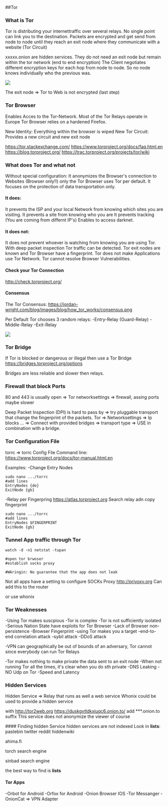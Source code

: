 ##Tor 

### What is Tor
Tor is distributing your internettraffic over several relays. No single point can link you to the destination.
Packets are encrypted and get send from node to node until they reach an exit node where they communicate with a website (Tor Circuit)

xxxxx.onion are hidden services. They do not need an exit node but remain within the tor network (end to end encryption) 
The Client negotiates different encryption keys for each hop from node to node. So no node knows individually who the previous was.

 ![](_images/tor_circuit.png)

 The exit node => Tor to Web is not encrypted (last step)

### Tor Browser
Enables Acces to the Tor-Network.
Most of the Tor Relays operate in Europe
Tor Browser relies on a hardened Firefox.

New Identity: Everything within the browser is wiped
New Tor Circuit: Provides a new circuit and new exit node

https://tor.stackexchange.com/
https://www.torproject.org/docs/faq.html.en
https://blog.torproject.org/
https://trac.torproject.org/projects/tor/wiki

### What does Tor and what not
Without special configuration: It anonymizes the Browser's connection to Websites (Browser only!!) only the Tor Browser uses Tor per default.
It focuses on the protection of data transportation only.

#### It does:
It prevents the ISP and your local Network from knowing which sites you are visiting.
It prevents a site from knowing who you are
It prevents tracking (You are coming from differnt IP's)
Enables to access darknet.

#### It does not:
It does not prevent whoever is watching from knowing you are using Tor. With deep packet inspection Tor traffic can be detected.
Tor exit nodes are known and Tor Browser have a fingerprint.
Tor does not make Applications use Tor Network.
Tor cannot resolve Browser Vulnerabilities.

#### Check your Tor Connection
http://check.torproject.org/

#### Consensus
The Tor Consensus:
https://jordan-wright.com/blog/images/blog/how_tor_works/consensus.png

Per Default Tor chooses 3 random relays:
-Entry-Relay (Guard-Relay)
-Middle-Relay
-Exit-Relay

 ![](_images/tor_relays.png)

### Tor Bridge
If Tor is blocked or dangerous or illegal then use a Tor Bridge
https://bridges.torproject.org/options

Bridges are less reliable and slower then relays.

### Firewall that block Ports
80 and 443 is usually open => Tor networksettings => firewall, assing ports
maybe slower

Deep Packet Inspection (DPI) is hard to pass by => try pluggable transport that change the fingerprint of the packets.
Tor => Networksettings => Ip blocks ... => Connect with provided bridges => transport type => USE in combination with a bridge.

### Tor Configuration File
torrc => torrc Config File
Command line:
https://www.torproject.org/docs/tor-manual.html.en

Examples:
-Change Entry Nodes
```shell
sudo nano .../torrc
#add lines
EntryNodes {de}
ExitNode {gb}
```

-Relay per Fingerpring
https://atlas.torproject.org
Search relay adn copy fingerprint
```shell
sudo nano .../torrc
#add lines
EntryNodes $FINGERPRINT
ExitNode {gb}
```


### Tunnel App traffic through Tor
```shell
watch -d -n1 netstat -tupan

#open tor brwoser
#establish socks proxy

#WAringin: No guarantee that the app does not leak
```

Not all apps have a setting to configure SOCKs Proxy
http://privoxy.org
Can add this to the router

or use whonix


### Tor Weaknesses
-Using Tor makes suscpious
-Tor is complex 
-Tor is not sufficiently isolated 
-Serious Nation State have exploits for Tor Browser
-Lack of Browser non-persistence
-Browser Fingerprint
-using Tor makes you a target
-end-to-end correlation attack
-sybil attack
-DDoS attack

-VPN can geographically be out of bounds of an adversary, Tor cannot since everybody can run Tor Relays

-Tor makes nothing to make private the data sent to an exit node
-When not running Tor all the times, it's clear when you do sth private
-DNS Leaking
-NO Udp on Tor
-Speed and Latency

### Hidden Services
Hidden Service => Relay that runs as well a web service
Whonix could be used to provide a hidden service

with 
http://tor2web.org
https://duskgytldkxiuqc6.onion.to/
add ***.onion.to suffix
This service does not anonymize the viewer of course

#### Finding hidden Service
hidden services are not indexed
Look in **lists**:
pastebin
twitter
reddit
hiddenwiki

ahima.fi

torch search engine

sinbad search engine

the best way to find is **lists**

#### Tor Apps
-Orbot for Android
-Orfox for Android
-Onion Browser IOS
-Tor Messanger
-OnionCat => VPN Adapter









